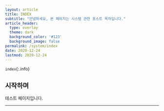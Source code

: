 ```yaml
---
layout: article
title: INDEX
subtitle: "안녕하세요, 본 페이지는 시스템 관련 포스트 목차입니다."
article_header:
  type: overlay
  theme: dark
  background_color: '#123'
  background_image: false
permalink: /system/index
date: 2020-12-24
lastmod: 2020-12-24
---
```


`index`{:.info}

## 시작하며

테스트 페이지입니다.

---

